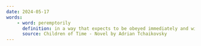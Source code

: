 ```yaml
---
date: 2024-05-17
words:
    - word: peremptorily
      definition: in a way that expects to be obeyed immediately and without any questions.
      source: Children of Time - Novel by Adrian Tchaikovsky
---
```

